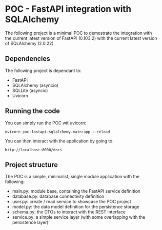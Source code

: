 # POC - FastAPI integration with SQLAlchemy

The following project is a minimal POC to demostrate the integration with the current latest version of FastAPI (0.103.2) with the current latest version of SQLAlchemy (2.0.22)

## Dependencies

The following project is dependant to:
- FastAPI
- SQLAlchemy (asyncio)
- SQLLite (asyncio)
- Uvicorn

## Running the code

You can simply run the POC wit uvicorn:

```
uvicorn poc-fastapi-sqlalchemy.main:app --reload
```

You can then interact with the application by going to:

```
http://localhost:8000/docs
```

## Project structure

The POC is a simple, minimalist, single module application with the following:
- main.py: module base, containing the FastAPI service definition
- database.py: database connectivity definition
- user.py: create / read service to showcase the POC project
- model.py: the data model definition for the persistence storage
- schema.py: the DTOs to interact with the REST interface
- service.py: a simple service layer (with some overlapping with the persistence layer)